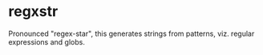 # regxstr

Pronounced "regex-star", this generates strings from patterns, viz. regular expressions and globs.
